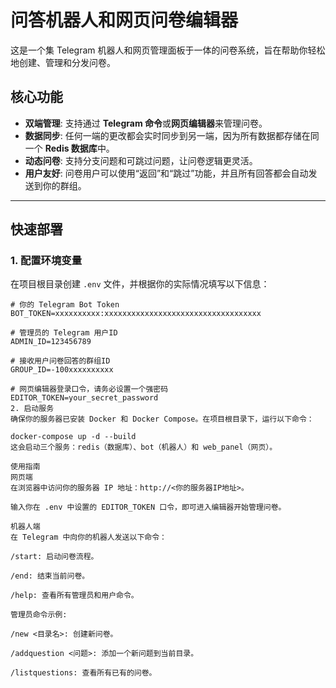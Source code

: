 # 问答机器人和网页问卷编辑器

这是一个集 Telegram 机器人和网页管理面板于一体的问卷系统，旨在帮助你轻松地创建、管理和分发问卷。

## 核心功能

* **双端管理**: 支持通过 **Telegram 命令**或**网页编辑器**来管理问卷。
* **数据同步**: 任何一端的更改都会实时同步到另一端，因为所有数据都存储在同一个 **Redis 数据库**中。
* **动态问卷**: 支持分支问题和可跳过问题，让问卷逻辑更灵活。
* **用户友好**: 问卷用户可以使用“返回”和“跳过”功能，并且所有回答都会自动发送到你的群组。

---

## 快速部署

### 1. 配置环境变量

在项目根目录创建 `.env` 文件，并根据你的实际情况填写以下信息：

```env
# 你的 Telegram Bot Token
BOT_TOKEN=xxxxxxxxxx:xxxxxxxxxxxxxxxxxxxxxxxxxxxxxxxxxxx

# 管理员的 Telegram 用户ID
ADMIN_ID=123456789

# 接收用户问卷回答的群组ID
GROUP_ID=-100xxxxxxxxxx

# 网页编辑器登录口令，请务必设置一个强密码
EDITOR_TOKEN=your_secret_password
2. 启动服务
确保你的服务器已安装 Docker 和 Docker Compose。在项目根目录下，运行以下命令：

docker-compose up -d --build
这会启动三个服务：redis（数据库）、bot（机器人）和 web_panel（网页）。

使用指南
网页端
在浏览器中访问你的服务器 IP 地址：http://<你的服务器IP地址>。

输入你在 .env 中设置的 EDITOR_TOKEN 口令，即可进入编辑器开始管理问卷。

机器人端
在 Telegram 中向你的机器人发送以下命令：

/start: 启动问卷流程。

/end: 结束当前问卷。

/help: 查看所有管理员和用户命令。

管理员命令示例:

/new <目录名>: 创建新问卷。

/addquestion <问题>: 添加一个新问题到当前目录。

/listquestions: 查看所有已有的问卷。
